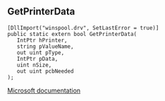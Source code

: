 ## GetPrinterData

```
[DllImport("winspool.drv", SetLastError = true)]
public static extern bool GetPrinterData(
   IntPtr hPrinter,
   string pValueName,
   out uint pType,
   IntPtr pData,
   uint nSize,
   out uint pcbNeeded
);
```

[Microsoft documentation](TODO)
